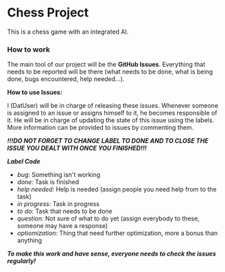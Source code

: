 
# Chess Project

This is a chess game with an integrated AI.

### How to work

The main tool of our project will be the **GitHub Issues**. Everything that needs to be reported will be there (what needs to be done, what is being done, bugs encountered, help needed...).

**How to use Issues:**

I (DatUser) will be in charge of releasing these issues.
Whenever someone is assigned to an issue or assigns himself to it, he becomes responsible of it. He will be in charge of updating the state of this issue using the labels. More information can be provided to issues by commenting them.

***!!!DO NOT FORGET TO CHANGE LABEL TO DONE AND TO CLOSE THE ISSUE YOU DEALT WITH ONCE YOU FINISHED!!!***

***Label Code***

* *bug:* Something isn't working
* *done:* Task is finished
* *help needed:* Help is needed (assign people you need help from to the task)
* *in progress:* Task in progress
* *to do:* Task that needs to be done
* *question:* Not sure of what to do yet (assign everybody to these, someone may have a response)
* *optiomization:* Thing that need further optimization, more a bonus than anything

***To make this work and have sense, everyone needs to check the issues regularly!***
